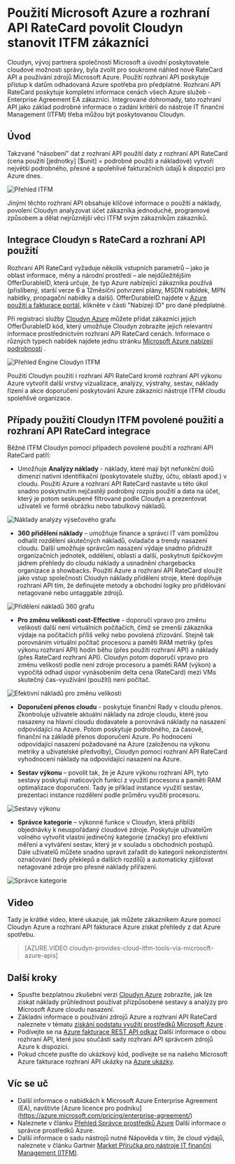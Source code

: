 <properties
   pageTitle="Použití Microsoft Azure a povolit rozhraní API RateCard Cloudyn ITFM pro zákazníky | Microsoft Azure"
   description="Poskytuje jedinečného pohledu z Microsoft Azure fakturace partnera Cloudyn, jejich zkušenosti integrace rozhraní API fakturace Azure do svých produktů.  To je užitečné pro Azure a Cloudyn zákazníky, kteří mají zájem pomocí/vyzkoušení Cloudyn služby Azure."
   services=""
   documentationCenter=""
   authors="BryanLa"
   manager="mbaldwin"
   editor=""
   tags="billing"/>

<tags
   ms.service="billing"
   ms.devlang="na"
   ms.topic="article"
   ms.tgt_pltfrm="na"
   ms.workload="billing"
   ms.date="08/16/2016"
   ms.author="mobandyo;bryanla"/>

# <a name="microsoft-azure-usage-and-ratecard-apis-enable-cloudyn-to-provide-itfm-for-customers"></a>Použití Microsoft Azure a rozhraní API RateCard povolit Cloudyn stanovit ITFM zákazníci

Cloudyn, vývoj partnera společnosti Microsoft a úvodní poskytovatele cloudové možnosti správy, byla zvolit pro soukromé náhled nové RateCard API a používání zdrojů Microsoft Azure.  Použití rozhraní API poskytuje přístup k datům odhadovaná Azure spotřeba pro předplatné. Rozhraní API RateCard poskytuje kompletní informace cenách všech Azure služeb - Enterprise Agreement EA zákazníci. Integrované dohromady, tato rozhraní API jako základ podrobné informace o zadání kritérií do nástroje IT finanční Management (ITFM) třeba můžou být poskytovanou Cloudyn.

## <a name="introduction"></a>Úvod

Takzvané "násobení" dat z rozhraní API použití daty z rozhraní API RateCard (cena použití [jednotky] [$unit] = podrobné použití a nákladové) vytvoří největší podrobného, přesné a spolehlivé fakturačních údajů k dispozici pro Azure dnes.

![Přehled ITFM][1]

Jinými těchto rozhraní API obsahuje klíčové informace o použití a náklady, povolení Cloudyn analyzovat účet zákazníka jednoduché, programové způsobem a dělat nejrůznější věci ITFM svým zákazníkům zákazníků.

## <a name="integrating-cloudyn-with-the-ratecard-and-usage-apis"></a>Integrace Cloudyn s RateCard a rozhraní API použití
Rozhraní API RateCard vyžaduje několik vstupních parametrů – jako je oblast informace, měny a národní prostředí – ale nejdůležitějším OfferDurableID, která určuje, že typ Azure nabízející zákazníka používá (přislíbený, starší verze 6 a 12měsíční potvrzení plány, MSDN nabídek, MPN nabídky, propagační nabídky a další). OfferDurableID najdete v [Azure použití a fakturace portál](https://account.windowsazure.com/Subscriptions), klikněte v části "Nabízejí ID" pro dané předplatné.

Při registraci služby [Cloudyn Azure](https://www.cloudyn.com/microsoft-azure/) můžete přidat zákazníci jejich OfferDurableID kód, který umožňuje Cloudyn zobrazíte jejich relevantní informace prostřednictvím rozhraní API RateCard cenách.  Informace o různých typech nabídek najdete jednu stránku [Microsoft Azure nabízejí podrobnosti](https://azure.microsoft.com/support/legal/offer-details/) .

![Přehled Engine Cloudyn ITFM][2]

Použití Cloudyn použití i rozhraní API RateCard kromě rozhraní API výkonu Azure vytvořit další vrstvy vizualizace, analýzy, výstrahy, sestav, náklady řízení a akce doporučení poskytování Azure zákazníci nástroje ITFM cloudu spolehlivé organizace.

## <a name="cloudyn-itfm-use-cases-enabled-by-usage-and-ratecard-api-integration"></a>Případy použití Cloudyn ITFM povolené použití a rozhraní API RateCard integrace
Běžné ITFM Cloudyn pomocí případech povolené použití a rozhraní API RateCard patří:

+ Umožňuje **Analýzy náklady** - náklady, které mají být nefunkční dolů dimenzí nativní identifikační (poskytovatele služby, účtu, oblasti apod.) v cloudu. Použití Azure a rozhraní API RateCard nastavte u této úkol snadno poskytnutím nejčastěji podrobný rozpis použití a data na účet, který je potom seskupené filtrované podle Cloudyn a prezentovat uživateli ve formě obrázku nebo tabulkový nákladů.

![Náklady analýzy výsečového grafu][3]

+ **360 přidělení náklady** – umožňuje finance a správci IT vám pomůžou odhalit rozdělení skutečných nákladů, ovladače a trendy nasazení cloudu. Další umožňuje správcům nasazení výdaje snadno přidružit organizačních jednotek, oddělení, oblasti a další, poskytnutí špičkovým jádrem přehledy do cloudu náklady a usnadnění chargebacks organizace a showbacks. Použití Azure a rozhraní API RateCard sloužit jako vstup společnosti Cloudyn náklady přidělení stroje, které doplňuje rozhraní API tím, že definujete metody a obchodní logiky pro přidělování netagované nebo untaggable zdrojů.

![Přidělení nákladů 360 grafu][4]

+ **Pro změnu velikosti cost-Effective** - doporučí vpravo pro změnu velikosti další není virtuálních počítačích, čímž se zmenší zákazníka výdaje na počítačích příliš velký nebo povolená zřizování. Stejně tak porovnáním virtuální počítač procesoru a paměti RAM metriky (přes výkonu rozhraní API) hodin běhu (přes použití rozhraní API) a náklady (přes RateCard rozhraní API). Cloudyn potom doporučí vpravo pro změnu velikosti podle není zdroje procesoru a paměti RAM (výkon) a vypočítá odhad úspor vynásobením delta cena (RateCard) mezi VMs skutečný čas-využívání (použití) není počítač.

![Efektivní nákladů pro změnu velikosti][5]

+ **Doporučení přenos cloudu** - poskytuje finanční Rady v cloudu přenos. Zkontroluje uživatele aktuální náklady na zdroje cloudu, které jsou nasazeny na hlavní cloudu dodavatele a porovnává náklady na nasazení odpovídající na Azure. Potom poskytuje podrobného, za časově, finanční na základě přenos doporučení Azure. Po hodnocení odpovídající nasazení požadované na Azure (založenou na výkonu metriky a uživatelské předvolby), Cloudyn pomocí rozhraní API RateCard vyhodnocení náklady na odpovídající nasazení na Azure.

+ **Sestav výkonu** – povolit tak, že je Azure výkonu rozhraní API, tyto sestavy poskytují maticových funkcí z využití procesoru a paměti RAM optimalizace doporučení. Tady je příklad instance využití sestav, prezentaci instance rozdělení podle průměru využití procesoru.

![Sestavy výkonu][6]

+ **Správce kategorie** – výkonné funkce v Cloudyn, která přiblíží objednávky k neuspořádaný cloudové zdroje. Poskytuje uživatelům volného vytvořit vlastní jedinečný kategorie (značky) pro efektivní měření a vytváření sestav, který je v souladu s obchodních postupů. Dále uživatelů můžete snadno upravit zařadit do kategorií nekonzistentní označování (tedy překlepů a dalších rozdílů) a automaticky zjišťovat netagované zdroje pro přesné náklady přiřazení.

![Správce kategorie][7]

## <a name="video"></a>Video

Tady je krátké video, které ukazuje, jak můžete zákazníkem Azure pomocí Cloudyn Azure a rozhraní API fakturace Azure získat přehledy z dat Azure spotřebu.

> [AZURE.VIDEO cloudyn-provides-cloud-itfm-tools-via-microsoft-azure-apis]


## <a name="next-steps"></a>Další kroky

+ Spusťte bezplatnou zkušební verzi [Cloudyn Azure](https://www.cloudyn.com/microsoft-azure/) zobrazíte, jak lze získat náklady průhlednost používat přizpůsobené sestavy a analýzy pro Microsoft Azure cloudu nasazení.
+ Základní informace o používání zdrojů Azure a rozhraní API RateCard naleznete v tématu [získání podstatu využití prostředků Microsoft Azure](billing-usage-rate-card-overview.md) .
+ Podívejte se na [Azure fakturace REST API odkaz](https://msdn.microsoft.com/library/azure/1ea5b323-54bb-423d-916f-190de96c6a3c) Další informace o obou rozhraní API, které jsou součástí sady rozhraní API správcem zdrojů Azure k dispozici.
+ Pokud chcete pusťte do ukázkový kód, podívejte se na našeho Microsoft Azure fakturace rozhraní API ukázky na [Azure ukázky](https://azure.microsoft.com/documentation/samples/?term=billing).

## <a name="learn-more"></a>Víc se uč
+ Další informace o nabídkách k Microsoft Azure Enterprise Agreement (EA), navštivte [Azure licence pro podniku] (https://azure.microsoft.com/pricing/enterprise-agreement/)
+ Naleznete v článku [Přehled Správce prostředků Azure](azure-resource-manager/resource-group-overview.md) Další informace o správce prostředků Azure.
+ Další informace o sadu nástrojů nutné Nápověda v tím, že cloud výdajů, naleznete v článku Gartner [Market Příručka pro nástroje IT finanční Management (ITFM)](http://www.gartner.com/technology/reprints.do?id=1-212F7AL&ct=140909&st=sb).

<!--Image references-->
[1]: ./media/billing-usage-rate-card-partner-solution-cloudyn/Cloudyn-ITFM-Overview.png
[2]: ./media/billing-usage-rate-card-partner-solution-cloudyn/Cloudyn-ITFM-Engine-Overview.png
[3]: ./media/billing-usage-rate-card-partner-solution-cloudyn/Cloudyn-Cost-Analysis-Pie-Chart.png
[4]: ./media/billing-usage-rate-card-partner-solution-cloudyn/Cloudyn-Cost-Allocation-360-Chart.png
[5]: ./media/billing-usage-rate-card-partner-solution-cloudyn/Cloudyn-Cost-Effective-Sizing.png
[6]: ./media/billing-usage-rate-card-partner-solution-cloudyn/Cloudyn-Performance-Reports.png
[7]: ./media/billing-usage-rate-card-partner-solution-cloudyn/Cloudyn-Category-Manager.png
